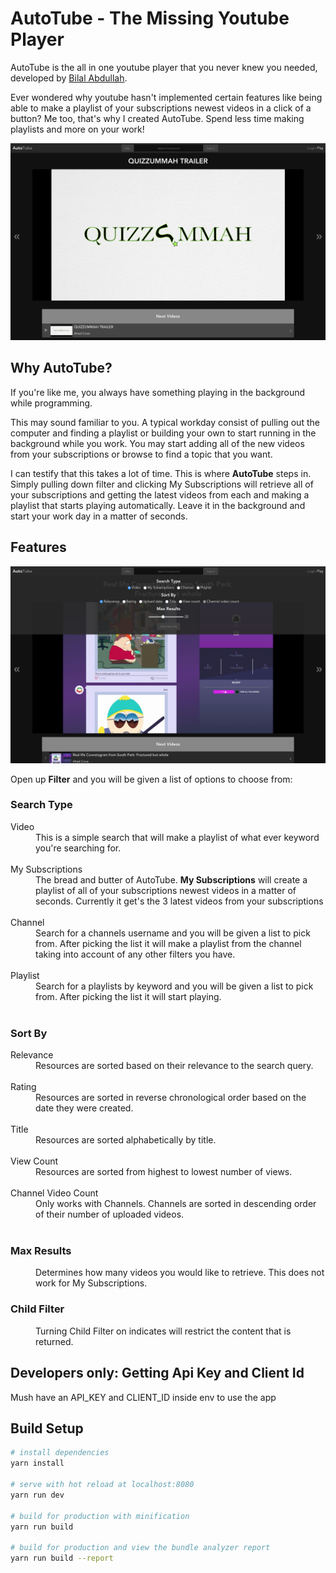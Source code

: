 # AutoTube - The Missing Youtube Player
AutoTube is the all in one youtube player that you never knew you needed, developed by [Bilal Abdullah](https://bilalabdullah.me).

Ever wondered why youtube hasn't implemented certain features like being able to make a playlist of your subscriptions newest videos in a click of a button? Me too, that's why I created AutoTube. Spend less time making playlists and more on your work!


![alt text](static/screenshots/shot1.png "AutoTube")


<!-- <p align="center">
  <a href="http://echoesplayer.com" target="_blank">
    <img src="https://user-images.githubusercontent.com/878660/30917366-7ffe7ba2-a3a4-11e7-89ab-e85f4b761bcb.png" alt="Webpack, Angular, ngrx, bootstrap" width="75%"/>
  </a>
</p> -->


## Why AutoTube?
If you're like me, you always have something playing in the background while programming.

This may sound familiar to you. A typical workday consist of pulling out the computer and finding a playlist or building your own to start running in the background while you work. You may start adding all of the new videos from your subscriptions or browse to find a topic that you want. 

I can testify that this takes a lot of time. This is where **AutoTube** steps in. Simply pulling down filter and clicking My Subscriptions will retrieve all of your subscriptions and getting the latest videos from each and making a playlist that starts playing automatically.
Leave it in the background and start your work day in a matter of seconds.

## Features
![alt text](static/screenshots/shot2.png "AutoTube")

Open up **Filter** and you will be given a list of options to choose from:

### Search Type

<dl>
  <dt>Video</dt>
  <dd>This is a simple search  that will make a playlist of what ever keyword you're searching for.</dd>
  <br />
  <dt>My Subscriptions</dt>
  <dd>The bread and butter of AutoTube. <b>My Subscriptions</b> will create a playlist of all of your subscriptions newest videos in a matter of seconds.
  Currently it get's the 3 latest videos from your subscriptions</dd>
  <br />
  <dt>Channel</dt>
  <dd>Search for a channels username and you will be given a list to pick from. After picking the list it will make a playlist from the channel taking into account of any other filters you have.</dd>
  <br />
  <dt>Playlist</dt>
  <dd>Search for a playlists by keyword and you will be given a list to pick from. After picking the list it will start playing.</dd>
  <br />
</dl>

### Sort By


<dl>
  <dt>Relevance</dt>
  <dd>Resources are sorted based on their relevance to the search query.</dd>
  <br />
  <dt>Rating</dt>
  <dd>Resources are sorted in reverse chronological order based on the date they were created.</dd>
  <br />
  <dt>Title</dt>
  <dd>Resources are sorted alphabetically by title.</dd>
  <br />
  <dt>View Count</dt>
  <dd>Resources are sorted from highest to lowest number of views.</dd>
  <br />
  <dt>Channel Video Count</dt>
  <dd>Only works with Channels. Channels are sorted in descending order of their number of uploaded videos.</dd>
  <br />
</dl>

### Max Results
<dd>Determines how many videos you would like to retrieve.
This does not work for My Subscriptions.</dd>


### Child Filter
<dd>Turning Child Filter on indicates will restrict the content that is returned.</dd>


## Developers only: Getting Api Key and Client Id

Mush have an API_KEY and CLIENT_ID inside env to use the app

## Build Setup

``` bash
# install dependencies
yarn install

# serve with hot reload at localhost:8080
yarn run dev

# build for production with minification
yarn run build

# build for production and view the bundle analyzer report
yarn run build --report
```
